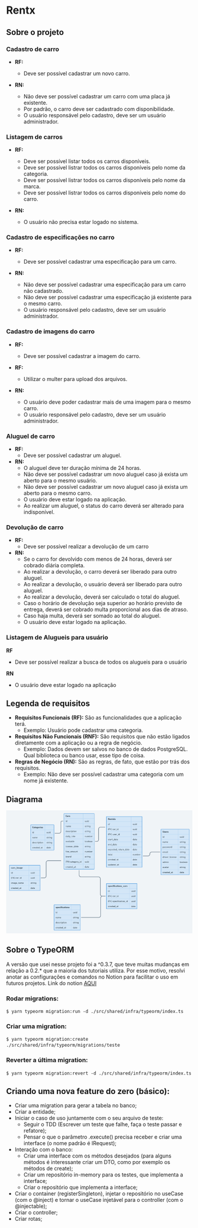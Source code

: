 # Rentx
## Sobre o projeto
### Cadastro de carro
- **RF:**
  - Deve ser possível cadastrar um novo carro.

- **RN:** 
  - Não deve ser possível cadastrar um carro com uma placa já existente.
  - Por padrão, o carro deve ser cadastrado com disponibilidade.
  - O usuário responsável pelo cadastro, deve ser um usuário administrador.

### Listagem de carros
- **RF:**
  - Deve ser possível listar todos os carros disponíveis.
  - Deve ser possível listrar todos os carros disponíveis pelo nome da categoria.
  - Deve ser possível listrar todos os carros disponíveis pelo nome da marca.
  - Deve ser possível listrar todos os carros disponíveis pelo nome do carro.

- **RN:**
  - O usuário não precisa estar logado no sistema.

### Cadastro de especificações no carro
- **RF:**
  - Deve ser possível cadastrar uma especificação para um carro.

- **RN:**
  - Não deve ser possível cadastrar uma especificação para um carro não cadastrado.
  - Não deve ser possível cadastrar uma especificação já existente para o mesmo carro.
  - O usuário responsável pelo cadastro, deve ser um usuário administrador.

### Cadastro de imagens do carro
- **RF:**
  - Deve ser possível cadastrar a imagem do carro.

- **RF:**
  - Utilizar o multer para upload dos arquivos.

- **RN:**
  - O usuário deve poder cadastrar mais de uma imagem para o mesmo carro.
  - O usuário responsável pelo cadastro, deve ser um usuário administrador.

### Aluguel de carro
- **RF:**
  - Deve ser possível cadastrar um aluguel.
- **RN:**
  - O aluguel deve ter duração mínima de 24 horas.
  - Não deve ser possível cadastrar um novo aluguel caso já exista um aberto para o mesmo usuário.
  - Não deve ser possível cadastrar um novo aluguel caso já exista um aberto para o mesmo carro.
  - O usuário deve estar logado na aplicação.
  - Ao realizar um aluguel, o status do carro deverá ser alterado para indisponível.

### Devolução de carro
- **RF:**
  - Deve ser possível realizar a devolução de um carro
- **RN:**
  - Se o carro for devolvido com menos de 24 horas, deverá ser cobrado diária completa.
  - Ao realizar a devolução, o carro deverá ser liberado para outro aluguel.
  - Ao realizar a devolução, o usuário deverá ser liberado para outro aluguel.
  - Ao realizar a devolução, deverá ser calculado o total do aluguel.
  - Caso o horário de devolução seja superior ao horário previsto de entrega, deverá ser cobrado multa proporcional aos dias de atraso.
  - Caso haja multa, deverá ser somado ao total do aluguel.
  - O usuário deve estar logado na aplicação.

### Listagem de Alugueis para usuário
**RF**
- Deve ser possível realizar a busca de todos os alugueis para o usuário

**RN**
- O usuário deve estar logado na aplicação

## Legenda de requisitos
- **Requisitos Funcionais (RF):** São as funcionalidades que a aplicação terá.
  - Exemplo: Usuário pode cadastrar uma categoria.
- **Requisitos Não Funcionais (RNF):** São requisitos que não estão ligados diretamente com a aplicação ou a regra de negócio.
  - Exemplo: Dados devem ser salvos no banco de dados PostgreSQL. Qual biblioteca ou banco usar, esse tipo de coisa.
- **Regras de Negócio (RN):** São as regras, de fato, que estão por trás dos requisitos.
  - Exemplo: Não deve ser possível cadastrar uma categoria com um nome já existente.
  
## Diagrama
![diagram](diagram.png)

## Sobre o TypeORM
A versão que usei nesse projeto foi a ^0.3.7, que teve muitas mudanças em relação a 0.2.* que a maioria dos tutoriais utiliza. Por esse motivo, resolvi anotar as configurações e comandos no Notion para facilitar o uso em futuros projetos. Link do notion [AQUI](https://ruby-crow-8bf.notion.site/0-3-977b2ae35c464e4e91faf43c8d9b5bdb)

### Rodar migrations:
    $ yarn typeorm migration:run -d ./src/shared/infra/typeorm/index.ts

### Criar uma migration:
    $ yarn typeorm migration:create ./src/shared/infra/typeorm/migrations/teste

### Reverter a última migration:
    $ yarn typeorm migration:revert -d ./src/shared/infra/typeorm/index.ts

## Criando uma nova feature do zero (básico):
- Criar uma migration para gerar a tabela no banco;
- Criar a entidade;
- Iniciar o caso de uso juntamente com o seu arquivo de teste:
  - Seguir o TDD (Escrever um teste que falhe, faça o teste passar e refatore); 
  - Pensar o que o parâmetro .execute() precisa receber e criar uma interface (o nome padrão é IRequest);
- Interação com o banco:
  - Criar uma interface com os métodos desejados (para alguns métodos é interessante criar um DTO, como por exemplo os métodos de create);
  - Criar um repositório in-memory para os testes, que implementa a interface;
  - Criar o repositório que implementa a interface;
- Criar o container (registerSingleton), injetar o repositório no useCase (com o @inject) e tornar o useCase injetável para o controller (com o @injectable);
- Criar o controller;
- Criar rotas;